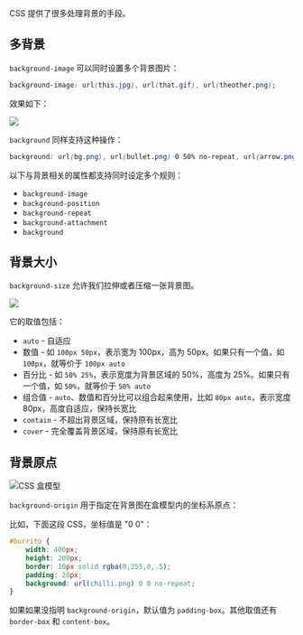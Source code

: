 CSS 提供了很多处理背景的手段。

## 多背景

`background-image` 可以同时设置多个背景图片：

```css
background-image: url(this.jpg), url(that.gif), url(theother.png);
```

效果如下：

![](https://htmldog.com/guides/css/advanced/backgrounds/)

`background` 同样支持这种操作：

```css
background: url(bg.png), url(bullet.png) 0 50% no-repeat, url(arrow.png) right no-repeat;
```

以下与背景相关的属性都支持同时设定多个规则：

* `background-image`
* `background-position`
* `background-repeat`
* `background-attachment`
* `background`

## 背景大小

`background-size` 允许我们拉伸或者压缩一张背景图。

![](https://htmldog.com/figures/background-size.jpg)

它的取值包括：
* `auto` - 自适应
* 数值 - 如 `100px 50px`，表示宽为 100px，高为 50px。如果只有一个值，如 `100px`，就等价于 `100px auto`
* 百分比 - 如 `50% 25%`，表示宽度为背景区域的 50%，高度为 25%。如果只有一个值，如 `50%`，就等价于 `50% auto`
* 组合值 - `auto`、数值和百分比可以组合起来使用，比如 `80px auto`，表示宽度 80px，高度自适应，保持长宽比
* `contain` - 不超出背景区域，保持原有长宽比
* `cover` - 完全覆盖背景区域，保持原有长宽比

## 背景原点

![CSS 盒模型](images/box-model.png)

`background-origin` 用于指定在背景图在盒模型内的坐标系原点：

比如，下面这段 CSS，坐标值是 "0 0"：
```css
#burrito {
    width: 400px;
    height: 200px;
    border: 10px solid rgba(0,255,0,.5);
    padding: 20px;
    background: url(chilli.png) 0 0 no-repeat;
}
```

如果如果没指明 `background-origin`，默认值为 `padding-box`。其他取值还有 `border-box` 和 `content-box`。
